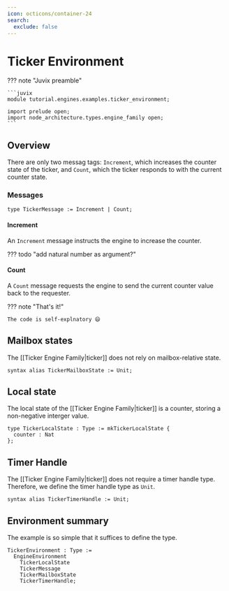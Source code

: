 ```yaml
---
icon: octicons/container-24
search:
  exclude: false
---
```


# Ticker Environment

??? note "Juvix preamble"

    ```juvix
    module tutorial.engines.examples.ticker_environment;

    import prelude open;
    import node_architecture.types.engine_family open;
    ```

## Overview

There are only two messag tags:
`Increment`, which increases the counter state of the ticker,
and `Count`, which the ticker responds to with the current counter state.

### Messages


```juvix
type TickerMessage := Increment | Count;
```

#### Increment

An `Increment` message instructs the engine to increase the counter.

??? todo "add natural number as argument?"

#### Count

A `Count` message requests the engine to send
the current counter value back to the requester.

??? note "That's it!"

    The code is self-explnatory 😄

## Mailbox states

The [[Ticker Engine Family|ticker]] does not rely on mailbox-relative state.

```juvix
syntax alias TickerMailboxState := Unit;
```

## Local state

The local state of the [[Ticker Engine Family|ticker]] is a counter,
storing a non-negative interger value.

```juvix
type TickerLocalState : Type := mkTickerLocalState {
  counter : Nat
};
```

## Timer Handle

The [[Ticker Engine Family|ticker]] does not require a timer handle type.
Therefore, we define the timer handle type as `Unit`.

```juvix
syntax alias TickerTimerHandle := Unit;
```

## Environment summary

The example is so simple that it suffices to define the type.

```juvix
TickerEnvironment : Type :=
  EngineEnvironment
    TickerLocalState
    TickerMessage
    TickerMailboxState
    TickerTimerHandle;
```
